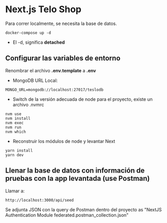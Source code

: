 # Next.js Telo Shop
Para correr localmente, se necesita la base de datos.
```
docker-compose up -d
```

* El -d, significa __detached__



## Configurar las variables de entorno
Renombrar el archivo __.env.template__ a __.env__
* MongoDB URL Local:
```
MONGO_URL=mongodb://localhost:27017/teslodb
```

* Switch de la versión adecuada de node para el proyecto, existe un archivo .nvmrc
```
nvm use
nvm install
nvm exec
nvm run
nvm which

```

* Reconstruir los módulos de node y levantar Next
```
yarn install
yarn dev
```


## Llenar la base de datos con información de pruebas con la app levantada (use Postman)

Llamar a:
```
http://localhost:3000/api/seed

```
Se adjunta JSON con la query de Postman dentro del proyecto as "NextJS Authentication Module federated.postman_collection.json"